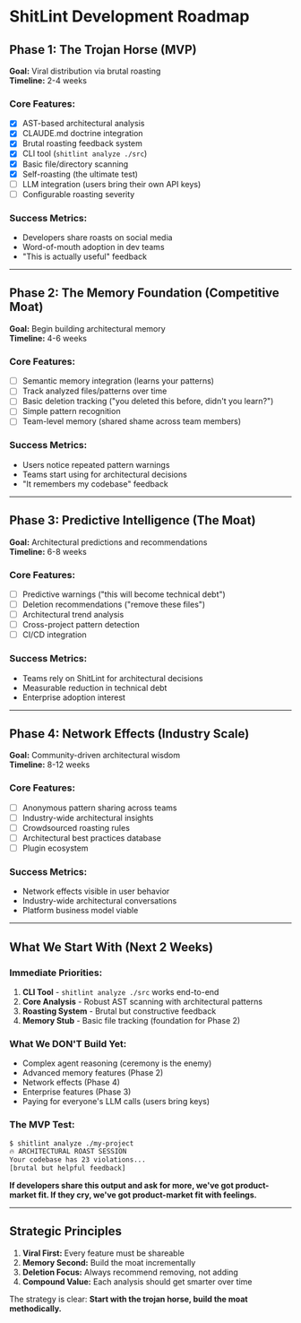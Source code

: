 # ShitLint Development Roadmap

## Phase 1: The Trojan Horse (MVP)
**Goal:** Viral distribution via brutal roasting  
**Timeline:** 2-4 weeks

### Core Features:
- [x] AST-based architectural analysis
- [x] CLAUDE.md doctrine integration  
- [x] Brutal roasting feedback system
- [x] CLI tool (`shitlint analyze ./src`)
- [x] Basic file/directory scanning
- [x] Self-roasting (the ultimate test)
- [ ] LLM integration (users bring their own API keys)
- [ ] Configurable roasting severity

### Success Metrics:
- Developers share roasts on social media
- Word-of-mouth adoption in dev teams
- "This is actually useful" feedback

---

## Phase 2: The Memory Foundation (Competitive Moat)
**Goal:** Begin building architectural memory  
**Timeline:** 4-6 weeks

### Core Features:
- [ ] Semantic memory integration (learns your patterns)
- [ ] Track analyzed files/patterns over time
- [ ] Basic deletion tracking ("you deleted this before, didn't you learn?")
- [ ] Simple pattern recognition
- [ ] Team-level memory (shared shame across team members)

### Success Metrics:
- Users notice repeated pattern warnings
- Teams start using for architectural decisions
- "It remembers my codebase" feedback

---

## Phase 3: Predictive Intelligence (The Moat)
**Goal:** Architectural predictions and recommendations  
**Timeline:** 6-8 weeks

### Core Features:
- [ ] Predictive warnings ("this will become technical debt")
- [ ] Deletion recommendations ("remove these files")
- [ ] Architectural trend analysis
- [ ] Cross-project pattern detection
- [ ] CI/CD integration

### Success Metrics:
- Teams rely on ShitLint for architectural decisions
- Measurable reduction in technical debt
- Enterprise adoption interest

---

## Phase 4: Network Effects (Industry Scale)
**Goal:** Community-driven architectural wisdom  
**Timeline:** 8-12 weeks

### Core Features:
- [ ] Anonymous pattern sharing across teams
- [ ] Industry-wide architectural insights
- [ ] Crowdsourced roasting rules
- [ ] Architectural best practices database
- [ ] Plugin ecosystem

### Success Metrics:
- Network effects visible in user behavior
- Industry-wide architectural conversations
- Platform business model viable

---

## What We Start With (Next 2 Weeks)

### Immediate Priorities:
1. **CLI Tool** - `shitlint analyze ./src` works end-to-end
2. **Core Analysis** - Robust AST scanning with architectural patterns
3. **Roasting System** - Brutal but constructive feedback
4. **Memory Stub** - Basic file tracking (foundation for Phase 2)

### What We DON'T Build Yet:
- Complex agent reasoning (ceremony is the enemy)
- Advanced memory features (Phase 2)
- Network effects (Phase 4)
- Enterprise features (Phase 3)
- Paying for everyone's LLM calls (users bring keys)

### The MVP Test:
```bash
$ shitlint analyze ./my-project
🔥 ARCHITECTURAL ROAST SESSION
Your codebase has 23 violations...
[brutal but helpful feedback]
```

**If developers share this output and ask for more, we've got product-market fit. If they cry, we've got product-market fit with feelings.**

---

## Strategic Principles

1. **Viral First:** Every feature must be shareable
2. **Memory Second:** Build the moat incrementally  
3. **Deletion Focus:** Always recommend removing, not adding
4. **Compound Value:** Each analysis should get smarter over time

The strategy is clear: **Start with the trojan horse, build the moat methodically.**